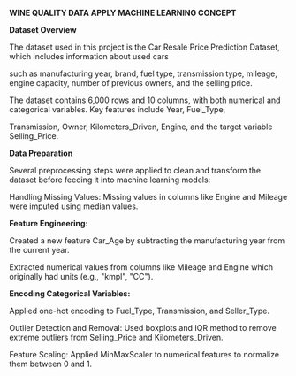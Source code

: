 **WINE QUALITY DATA APPLY MACHINE LEARNING CONCEPT**



**Dataset Overview**


The dataset used in this project is the Car Resale Price Prediction Dataset, which includes information about used cars 

such as manufacturing year, brand, fuel type, transmission type, mileage, engine capacity, number of previous owners, and the selling price.

The dataset contains 6,000 rows and 10 columns, with both numerical and categorical variables. Key features include Year, Fuel_Type, 

Transmission, Owner, Kilometers_Driven, Engine, and the target variable Selling_Price.



**Data Preparation**


Several preprocessing steps were applied to clean and transform the dataset before feeding it into machine learning models:

Handling Missing Values: Missing values in columns like Engine and Mileage were imputed using median values.


**Feature Engineering:**

Created a new feature Car_Age by subtracting the manufacturing year from the current year.

Extracted numerical values from columns like Mileage and Engine which originally had units (e.g., "kmpl", "CC").


**Encoding Categorical Variables:**

Applied one-hot encoding to Fuel_Type, Transmission, and Seller_Type.

Outlier Detection and Removal: Used boxplots and IQR method to remove extreme outliers from Selling_Price and Kilometers_Driven.

Feature Scaling: Applied MinMaxScaler to numerical features to normalize them between 0 and 1.
